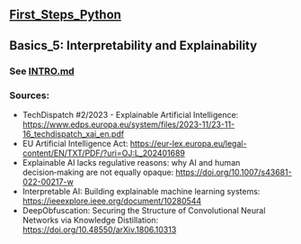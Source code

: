 ## [First_Steps_Python](https://github.com/asofcs/First_Steps_Python)

## Basics_5: Interpretability and Explainability
### See [INTRO.md](https://github.com/asofcs/First_Steps_Python/blob/Basics_5/INTRO.md)
### Sources:
- TechDispatch #2/2023 - Explainable Artificial Intelligence: https://www.edps.europa.eu/system/files/2023-11/23-11-16_techdispatch_xai_en.pdf
- EU Artificial Intelligence Act: https://eur-lex.europa.eu/legal-content/EN/TXT/PDF/?uri=OJ:L_202401689
- Explainable AI lacks regulative reasons: why AI and human decision‑making are not equally opaque: https://doi.org/10.1007/s43681-022-00217-w
- Interpretable AI: Building explainable machine learning systems: https://ieeexplore.ieee.org/document/10280544
- DeepObfuscation: Securing the Structure of Convolutional Neural Networks via Knowledge Distillation: https://doi.org/10.48550/arXiv.1806.10313
